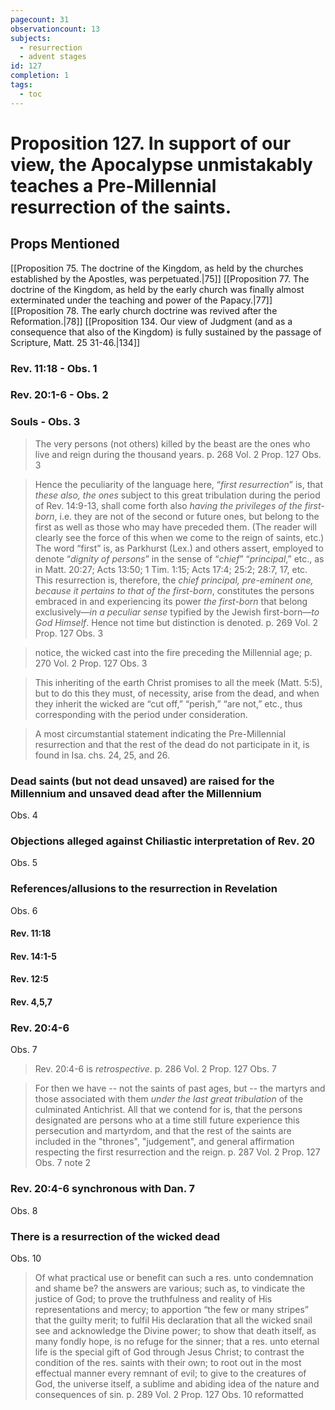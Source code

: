 ```yaml
---
pagecount: 31
observationcount: 13
subjects:
  - resurrection
  - advent stages
id: 127
completion: 1
tags:
  - toc
---
```

# Proposition 127. In support of our view, the Apocalypse unmistakably teaches a Pre-Millennial resurrection of the saints.
## Props Mentioned
[[Proposition 75. The doctrine of the Kingdom, as held by the churches established by the Apostles, was perpetuated.|75]] [[Proposition 77. The doctrine of the Kingdom, as held by the early church was finally almost exterminated under the teaching and power of the Papacy.|77]] [[Proposition 78. The early church doctrine was revived after the Reformation.|78]] [[Proposition 134. Our view of Judgment (and as a consequence that also of the Kingdom) is fully sustained by the passage of Scripture, Matt. 25 31-46.|134]] 

### Rev. 11:18 - Obs. 1

### Rev. 20:1-6 - Obs. 2

### Souls - Obs. 3
>The very persons (not others) killed by the beast are the ones who live and reign during the thousand years.
>p. 268 Vol. 2 Prop. 127 Obs. 3

>Hence the peculiarity of the language here, “*first resurrection*” is, that *these also, the ones* subject to this great tribulation during the period of Rev. 14:9-13, shall come forth also *having the privileges of the first-born*, i.e. they are not of the second or future ones, but belong to the first as well as those who may have preceded them. (The reader will clearly see the force of this when we come to the reign of saints, etc.) The word “first” is, as Parkhurst (Lex.) and others assert, employed to denote “*dignity of persons*” in the sense of “*chief*” “*principal*,” etc., as in Matt. 20:27; Acts 13:50; 1 Tim. 1:15; Acts 17:4; 25:2; 28:7, 17, etc. This resurrection is, therefore, the *chief principal, pre-eminent one, because it pertains to that of the first-born*, constitutes the persons embraced in and experiencing its power *the first-born* that belong exclusively—*in a peculiar sense* typified by the Jewish first-born—*to God Himself*. Hence not time but distinction is denoted.
>p. 269 Vol. 2 Prop. 127 Obs. 3

>notice, the wicked cast into the fire preceding the Millennial age;
>p. 270 Vol. 2 Prop. 127 Obs. 3

>This inheriting of the earth Christ promises to all the meek (Matt. 5:5), but to do this they must, of necessity, arise from the dead, and when they inherit the wicked are “cut off,” “perish,” “are not,” etc., thus corresponding with the period under consideration.


>A most circumstantial statement indicating the Pre-Millennial resurrection and that the rest of the dead do not participate in it, is found in Isa. chs. 24, 25, and 26.


### Dead saints (but not dead unsaved) are raised for the Millennium and unsaved dead after the Millennium
Obs. 4

### Objections alleged against Chiliastic interpretation of Rev. 20
Obs. 5

### References/allusions to the resurrection in Revelation
Obs. 6
#### Rev. 11:18
#### Rev. 14:1-5
#### Rev. 12:5
#### Rev. 4,5,7

### Rev. 20:4-6
Obs. 7

>Rev. 20:4-6 is *retrospective*.
>p. 286 Vol. 2 Prop. 127 Obs. 7

>For then we have -- not the saints of past ages, but -- the martyrs and those associated with them *under the last great tribulation* of the culminated Antichrist. All that we contend for is, that the persons designated are persons who at a time still future experience this persecution and martyrdom, and that the rest of the saints are included in the "thrones", "judgement", and general affirmation respecting the first resurrection and the reign.
>p. 287 Vol. 2 Prop. 127 Obs. 7 note 2
### Rev. 20:4-6 synchronous with Dan. 7
Obs. 8

### There is a resurrection of the wicked dead
Obs. 10

>Of what practical use or benefit can such a res. unto condemnation and shame be? the answers are various; such as, 
>	to vindicate the justice of God; 
>	to prove the truthfulness and reality of His representations and mercy; 
>	to apportion “the few or many stripes” that the guilty merit; 
>	to fulfil His declaration that all the wicked snail see and acknowledge the Divine power; 
>	to show that death itself, as many fondly hope, is no refuge for the sinner; 
>	that a res. unto eternal life is the special gift of God through Jesus Christ; 
>	to contrast the condition of the res. saints with their own; 
>	to root out in the most effectual manner every remnant of evil; 
>	to give to the creatures of God, the universe itself, a sublime and abiding idea of the nature and consequences of sin.
>p. 289 Vol. 2 Prop. 127 Obs. 10 reformatted












